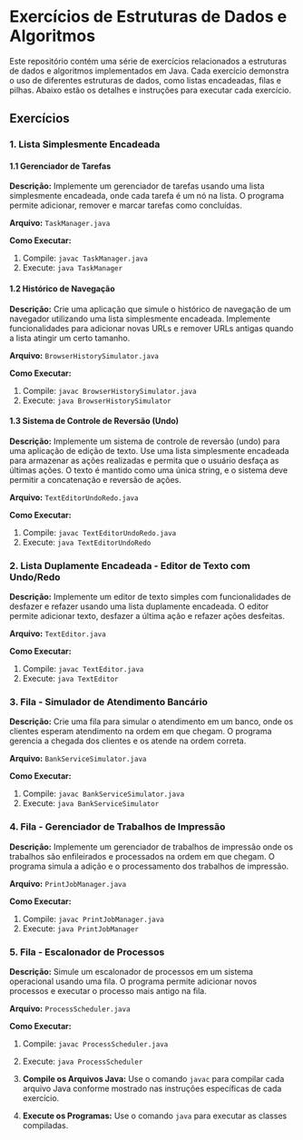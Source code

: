 # Exercícios de Estruturas de Dados e Algoritmos

Este repositório contém uma série de exercícios relacionados a estruturas de dados e algoritmos implementados em Java. Cada exercício demonstra o uso de diferentes estruturas de dados, como listas encadeadas, filas e pilhas. Abaixo estão os detalhes e instruções para executar cada exercício.

## Exercícios

### 1. Lista Simplesmente Encadeada

#### 1.1 Gerenciador de Tarefas

**Descrição:** Implemente um gerenciador de tarefas usando uma lista simplesmente encadeada, onde cada tarefa é um nó na lista. O programa permite adicionar, remover e marcar tarefas como concluídas.

**Arquivo:** `TaskManager.java`

**Como Executar:**

1. Compile: `javac TaskManager.java`
2. Execute: `java TaskManager`

#### 1.2 Histórico de Navegação

**Descrição:** Crie uma aplicação que simule o histórico de navegação de um navegador utilizando uma lista simplesmente encadeada. Implemente funcionalidades para adicionar novas URLs e remover URLs antigas quando a lista atingir um certo tamanho.

**Arquivo:** `BrowserHistorySimulator.java`

**Como Executar:**

1. Compile: `javac BrowserHistorySimulator.java`
2. Execute: `java BrowserHistorySimulator`

#### 1.3 Sistema de Controle de Reversão (Undo)

**Descrição:** Implemente um sistema de controle de reversão (undo) para uma aplicação de edição de texto. Use uma lista simplesmente encadeada para armazenar as ações realizadas e permita que o usuário desfaça as últimas ações. O texto é mantido como uma única string, e o sistema deve permitir a concatenação e reversão de ações.

**Arquivo:** `TextEditorUndoRedo.java`

**Como Executar:**

1. Compile: `javac TextEditorUndoRedo.java`
2. Execute: `java TextEditorUndoRedo`

### 2. Lista Duplamente Encadeada - Editor de Texto com Undo/Redo

**Descrição:** Implemente um editor de texto simples com funcionalidades de desfazer e refazer usando uma lista duplamente encadeada. O editor permite adicionar texto, desfazer a última ação e refazer ações desfeitas.

**Arquivo:** `TextEditor.java`

**Como Executar:**

1. Compile: `javac TextEditor.java`
2. Execute: `java TextEditor`

### 3. Fila - Simulador de Atendimento Bancário

**Descrição:** Crie uma fila para simular o atendimento em um banco, onde os clientes esperam atendimento na ordem em que chegam. O programa gerencia a chegada dos clientes e os atende na ordem correta.

**Arquivo:** `BankServiceSimulator.java`

**Como Executar:**

1. Compile: `javac BankServiceSimulator.java`
2. Execute: `java BankServiceSimulator`

### 4. Fila - Gerenciador de Trabalhos de Impressão

**Descrição:** Implemente um gerenciador de trabalhos de impressão onde os trabalhos são enfileirados e processados na ordem em que chegam. O programa simula a adição e o processamento dos trabalhos de impressão.

**Arquivo:** `PrintJobManager.java`

**Como Executar:**

1. Compile: `javac PrintJobManager.java`
2. Execute: `java PrintJobManager`

### 5. Fila - Escalonador de Processos

**Descrição:** Simule um escalonador de processos em um sistema operacional usando uma fila. O programa permite adicionar novos processos e executar o processo mais antigo na fila.

**Arquivo:** `ProcessScheduler.java`

**Como Executar:**

1. Compile: `javac ProcessScheduler.java`
2. Execute: `java ProcessScheduler`

3. **Compile os Arquivos Java:**
   Use o comando `javac` para compilar cada arquivo Java conforme mostrado nas instruções específicas de cada exercício.

4. **Execute os Programas:**
   Use o comando `java` para executar as classes compiladas.
